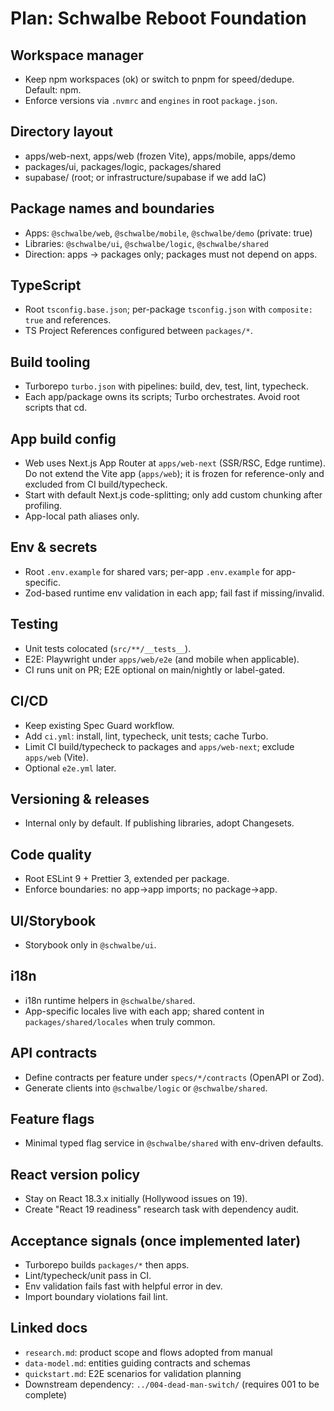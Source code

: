 # Plan: Schwalbe Reboot Foundation

## Workspace manager

- Keep npm workspaces (ok) or switch to pnpm for speed/dedupe. Default: npm.
- Enforce versions via `.nvmrc` and `engines` in root `package.json`.

## Directory layout

- apps/web-next, apps/web (frozen Vite), apps/mobile, apps/demo
- packages/ui, packages/logic, packages/shared
- supabase/ (root; or infrastructure/supabase if we add IaC)

## Package names and boundaries

- Apps: `@schwalbe/web`, `@schwalbe/mobile`, `@schwalbe/demo` (private: true)
- Libraries: `@schwalbe/ui`, `@schwalbe/logic`, `@schwalbe/shared`
- Direction: apps → packages only; packages must not depend on apps.

## TypeScript

- Root `tsconfig.base.json`; per-package `tsconfig.json` with `composite: true` and references.
- TS Project References configured between `packages/*`.

## Build tooling

- Turborepo `turbo.json` with pipelines: build, dev, test, lint, typecheck.
- Each app/package owns its scripts; Turbo orchestrates. Avoid root scripts that cd.

## App build config

- Web uses Next.js App Router at `apps/web-next` (SSR/RSC, Edge runtime). Do not extend the Vite app (`apps/web`); it is frozen for reference-only and excluded from CI build/typecheck.
- Start with default Next.js code-splitting; only add custom chunking after profiling.
- App-local path aliases only.

## Env & secrets

- Root `.env.example` for shared vars; per-app `.env.example` for app-specific.
- Zod-based runtime env validation in each app; fail fast if missing/invalid.

## Testing

- Unit tests colocated (`src/**/__tests__`).
- E2E: Playwright under `apps/web/e2e` (and mobile when applicable).
- CI runs unit on PR; E2E optional on main/nightly or label-gated.

## CI/CD

- Keep existing Spec Guard workflow.
- Add `ci.yml`: install, lint, typecheck, unit tests; cache Turbo.
- Limit CI build/typecheck to packages and `apps/web-next`; exclude `apps/web` (Vite).
- Optional `e2e.yml` later.

## Versioning & releases

- Internal only by default. If publishing libraries, adopt Changesets.

## Code quality

- Root ESLint 9 + Prettier 3, extended per package.
- Enforce boundaries: no app→app imports; no package→app.

## UI/Storybook

- Storybook only in `@schwalbe/ui`.

## i18n

- i18n runtime helpers in `@schwalbe/shared`.
- App-specific locales live with each app; shared content in `packages/shared/locales` when truly common.

## API contracts

- Define contracts per feature under `specs/*/contracts` (OpenAPI or Zod).
- Generate clients into `@schwalbe/logic` or `@schwalbe/shared`.

## Feature flags

- Minimal typed flag service in `@schwalbe/shared` with env-driven defaults.

## React version policy

- Stay on React 18.3.x initially (Hollywood issues on 19).
- Create "React 19 readiness" research task with dependency audit.

## Acceptance signals (once implemented later)

- Turborepo builds `packages/*` then apps.
- Lint/typecheck/unit pass in CI.
- Env validation fails fast with helpful error in dev.
- Import boundary violations fail lint.

## Linked docs

- `research.md`: product scope and flows adopted from manual
- `data-model.md`: entities guiding contracts and schemas
- `quickstart.md`: E2E scenarios for validation planning
- Downstream dependency: `../004-dead-man-switch/` (requires 001 to be complete)
